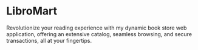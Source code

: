 # LibroMart
Revolutionize your reading experience with my dynamic book store web application, offering an extensive catalog, seamless browsing, and secure transactions, all at your fingertips.
